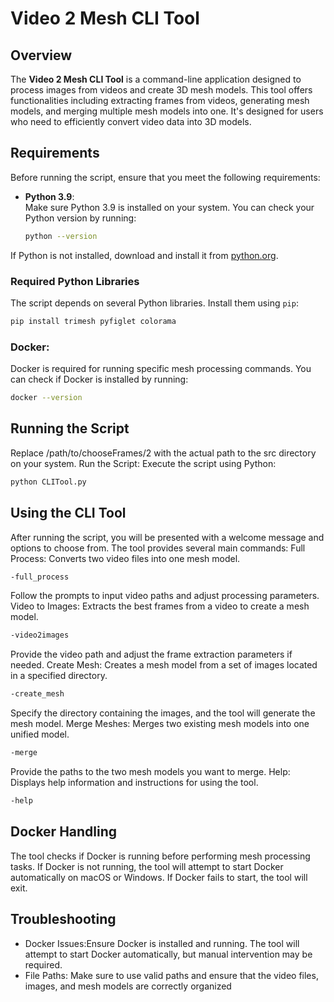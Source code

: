 # Video 2 Mesh CLI Tool

## Overview

The **Video 2 Mesh CLI Tool** is a command-line application designed to process images from videos and create 3D mesh models. This tool offers functionalities including extracting frames from videos, generating mesh models, and merging multiple mesh models into one. It's designed for users who need to efficiently convert video data into 3D models.

## Requirements

Before running the script, ensure that you meet the following requirements:

- **Python 3.9**:  
  Make sure Python 3.9 is installed on your system. You can check your Python version by running:
  ```bash
  python --version


If Python is not installed, download and install it from [python.org](https://www.python.org/).

### Required Python Libraries

The script depends on several Python libraries. Install them using `pip`:

```bash
pip install trimesh pyfiglet colorama   
```
### Docker:

Docker is required for running specific mesh processing commands. 
You can check if Docker is installed by running:
```bash
docker --version 
```

## Running the Script

Replace /path/to/chooseFrames/2 with the actual path to the src directory on your system.
Run the Script:
Execute the script using Python:
```bash
python CLITool.py
```

## Using the CLI Tool

After running the script, you will be presented with a welcome message and options to choose from. The tool provides several main commands:
Full Process: Converts two video files into one mesh model.
```bash
-full_process
```
Follow the prompts to input video paths and adjust processing parameters.
Video to Images: Extracts the best frames from a video to create a mesh model.
```bash
-video2images
```
Provide the video path and adjust the frame extraction parameters if needed.
Create Mesh: Creates a mesh model from a set of images located in a specified directory.

```bash
-create_mesh
```
Specify the directory containing the images, and the tool will generate the mesh model.
Merge Meshes: Merges two existing mesh models into one unified model.

```bash
-merge
```
Provide the paths to the two mesh models you want to merge.
Help: Displays help information and instructions for using the tool.

```bash
-help
```

## Docker Handling

The tool checks if Docker is running before performing mesh processing tasks. If Docker is not running, the tool will attempt to start Docker automatically on macOS or Windows. If Docker fails to start, the tool will exit.
## Troubleshooting
- Docker Issues:Ensure Docker is installed and running. The tool will attempt to start Docker automatically, but manual intervention may be required.
- File Paths: Make sure to use valid paths and ensure that the video files, images, and mesh models are correctly organized
